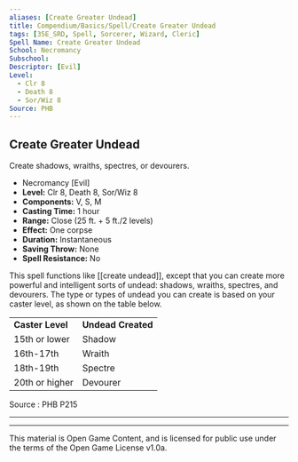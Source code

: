 ```yaml
---
aliases: [Create Greater Undead]
title: Compendium/Basics/Spell/Create Greater Undead
tags: [35E_SRD, Spell, Sorcerer, Wizard, Cleric]
Spell Name: Create Greater Undead
School: Necromancy
Subschool: 
Descriptor: [Evil]
Level:
  - Clr 8
  - Death 8
  - Sor/Wiz 8
Source: PHB
---
```



## Create Greater Undead

Create shadows, wraiths, spectres, or devourers.

*   Necromancy [Evil]
*   **Level:** Clr 8, Death 8, Sor/Wiz 8
*   **Components:** V, S, M
*   **Casting Time:** 1 hour
*   **Range:** Close (25 ft. + 5 ft./2 levels)
*   **Effect:** One corpse
*   **Duration:** Instantaneous
*   **Saving Throw:** None
*   **Spell Resistance:** No

This spell functions like [[create undead]], except that you can create more powerful and intelligent sorts of undead: shadows, wraiths, spectres, and devourers. The type or types of undead you can create is based on your caster level, as shown on the table below.

<table> <tr decoration="underline"> <td> <b>Caster Level</b> </td> <td> <b>Undead Created</b> </td> </tr> <tr> <td> 15th or lower </td> <td> Shadow </td> </tr> <tr> <td> 16th-17th </td> <td> Wraith </td> </tr> <tr> <td> 18th-19th </td> <td> Spectre </td> </tr> <tr> <td> 20th or higher </td> <td> Devourer </td> </tr> </table>

Source : PHB P215

---

---

This material is Open Game Content, and is licensed for public use under
the terms of the Open Game License v1.0a.
